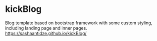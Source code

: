 # kickBlog
Blog template based on bootstrap framework with some custom styling, including landing page and inner pages.
https://sashaantidze.github.io/kickBlog/
